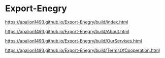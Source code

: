 # Export-Enegry

https://apalion1493.github.io/Export-Enegry/build/index.html

https://apalion1493.github.io/Export-Enegry/build/About.html

https://apalion1493.github.io/Export-Enegry/build/OurServises.html

https://apalion1493.github.io/Export-Enegry/build/TermsOfCooperation.html

